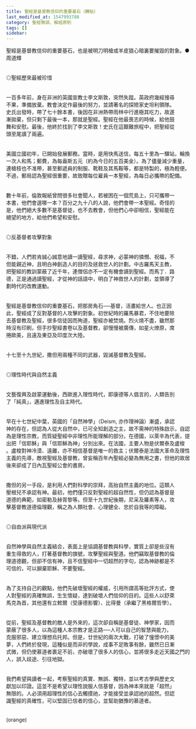 ```yaml
---
title: 聖經是基督教信仰的重要基石（轉貼）
last_modified_at: 1547993788
category: 聖經無誤、解經原則
tags: []
sidebar: 
---
```


<p>聖經是基督教信仰的重要基石，也是被明刀明槍或羊皮狼心暗裏要摧毀的對象。<!--more-->●周道輝<br/><br/><br/>◎聖經歷來最被珍惜<br/><br/><br/>一百多年前，身在非洲的英國宣教士李文斯敦，突然失蹤。英政府幾經搜尋<br/>不果，準備放棄。教會決定作最後的努力，並請著名的探險家史坦利領隊。<br/>史氏出發時，帶了七十餘本書，後因在非洲熱帶雨林中行進極其吃力，故遂<br/>漸拋棄，但只剩下最後一本，那就是聖經。聖經在他最喪志的時候，給他鼓<br/>舞和安慰。最後，他終於找到了李文斯敦！史氏在這艱難旅程中，把聖經從<br/>頭至尾讀了兩遍。<br/><br/><br/>美國立國初年，已開始發展郵務。當時，是用快馬送信，每五十里為一驛站，輪換一次人和馬；郵費，為每盎斯五元（約為今日的五百美金）。為了儘量減少重量，連槍枝也不准帶，甚至郵遞員的制服、靴鞋及其馬鞍等，都是特製的，極為輕便。不過，郵局認為聖經很重要，故致贈每位雇員一本聖經，為每日必攜帶的配備。<br/><br/><br/>數十年前，倫敦報紙曾問很多社會聞人，若被困在一個荒島上，只可攜帶一<br/>本書，他們會選哪一本？百分之九十八的人說，他們會帶一本聖經。奇怪的<br/>是，他們絕大多數不是基督徒，也不去教會，但他們心中卻相信，聖經能在<br/>絕望的地方，給他們希望和安慰。<br/><br/><br/>◎反基督者攻擊對象<br/><br/><br/>不錯，人們若肯誠心誠意地讀一讀聖經，尋求神，必蒙神的憐憫、祝福，不<br/>但能親近神，且明白神創造人的目的及拯救世人的計劃。中古羅馬天主教，<br/>把聖經的教訓蒙蔽了近千年，連僧侶亦不一定有機會讀到聖經。而馬丁．路<br/>德，正是通過讀聖經，才從神的話語中，明白了神救世人的計劃，並領導了<br/>劃時代的改教運動。<br/><br/><br/>聖經是基督教信仰的重要基石，把那房角石──基督，活畫給世人。也正因<br/>此，聖經成了反對基督的人攻擊的對象。初世紀時的羅馬暴君，不住地要除<br/>去基督教及聖經，很多信徒因而殉道，聖經亦被焚燒。烈火燒不盡，雖然那<br/>時沒有印刷，但手抄聖經書卷以及基督教，卻慢慢被廣傳，如星火燎原，席<br/>捲歐美，且遠及東亞及印度次大陸。<br/><br/><br/>十七至十九世紀，撒但用兩種不同的武器，毀滅基督教及聖經。<br/><br/><br/>◎理性時代與自然主義<br/><br/><br/>文藝復興及啟蒙運動後，西歐進入理性時代，即康德等人倡言的，人類告別<br/>了「純真」，邁進理性及自主時代。<br/><br/><br/>早在十七世紀中葉，英國的「自然神學」（Deism, 亦作理神論）漸盛，承認<br/>神的存在，但認為人從大自然中，已可全知創造之主，故不需神的特殊啟示，自認為是理性宗教，而質疑聖經中非理性所能理解的部分。在德國，以萊辛為代表，提出把「信耶穌」與「信耶穌為神」分別出來。在法國，主要人物是伏爾泰及盧梭 。盧梭對神冷漠、遠離，亦不相信基督是唯一的救主；伏爾泰是法國大革命及理性主義的先導，敵視聖經及基督教，曾妄稱百年內聖經必變為無用之書，但他的故居後來卻成了日內瓦聖經公會的書房。<br/><br/><br/>撒但的另一手段，是利用人們對科學的崇拜，高抬自然主義的地位。這類人<br/>壓根兒不承認有神。最初，他們僅只反對聖經的超自然性，但仍認為基督是<br/>道德的典範，如密勒及赫胥黎等。但至十九世紀後期，尼采及羅素等人，攻<br/>擊基督教道德倫理觀，稱之為人類社會、心理健全、忠於自我等的障礙。<br/><br/><br/>◎自由派與現代派<br/><br/><br/>自然神學與自然主義結合，表面上是協調基督教與科學，實質上卻是些沒有<br/>重生得救的人，打著基督教的旗號，攻擊聖經與聖道。他們竊取基督教的倫<br/>理道德觀，但卻不信有神，且不信聖經中一切超然的字句，認為神跡都是不<br/>可信的，可以摒棄耶穌、不要聖經。<br/><br/><br/>為了支持自己的觀點，他們先破壞聖經的權威，引用所謂高等批評方式，使<br/>人對聖經的真確無誤，生生懷疑，達到破壞人們信仰的目的。這些人以舒萊<br/>馬克為首，其他還有立敕爾（受康德影響）、比得曼（承繼了黑格爾哲學）。<br/><br/><br/>從前，聖經及基督教的敵人是外來的，這次卻自稱是基督徒、神學家，因而<br/>蒙蔽了很多人，以為這種人本宗教才是正路──人可以自己的智慧與能力，<br/>克服邪惡、建立理想烏托邦。但是，廿世紀的兩次大戰，打破了憧憬中的美<br/>夢，人們終於發現，這種似是而非的學說，成事不足敗事有餘，雖然已日漸<br/>式微，但仍使慕道者裹足不前，亦破壞了很多人的信心，並將很多走近天國之門的人，誤入歧途、引往地獄。<br/><br/><br/>我們希望與讀者一起，考察聖經的真實、無誤、獨特，並以考古學與歷史文<br/>獻加以印證。這並不是希望以理性說服人信基督，因為神本來就是「超然」<br/>無限的。人必須用超理性的信心去觸摸祂，才能接受並承認祂的超然。但認<br/>識聖經的真確性，可以堅固已信者的信心，並幫助猶豫的慕道者。<br/><br/><br/>(orange)<br/></p>
